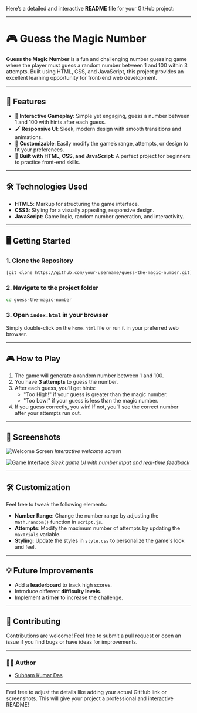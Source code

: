 Here’s a detailed and interactive **README** file for your GitHub project:

---

# 🎮 **Guess the Magic Number**  
**Guess the Magic Number** is a fun and challenging number guessing game where the player must guess a random number between 1 and 100 within 3 attempts. Built using HTML, CSS, and JavaScript, this project provides an excellent learning opportunity for front-end web development.

---

## 🚀 **Features**
- 🎯 **Interactive Gameplay**: Simple yet engaging, guess a number between 1 and 100 with hints after each guess.
- 🖌️ **Responsive UI**: Sleek, modern design with smooth transitions and animations.
- 🎨 **Customizable**: Easily modify the game’s range, attempts, or design to fit your preferences.
- 🧩 **Built with HTML, CSS, and JavaScript**: A perfect project for beginners to practice front-end skills.
  
---

## 🛠️ **Technologies Used**
- **HTML5**: Markup for structuring the game interface.
- **CSS3**: Styling for a visually appealing, responsive design.
- **JavaScript**: Game logic, random number generation, and interactivity.

---

## 🖥️ **Getting Started**

### 1. Clone the Repository
```bash
[git clone https://github.com/your-username/guess-the-magic-number.git](https://github.com/Subham9Kumar3Das/Mystery-Number-Guess---Web-Development-Project..git)
```

### 2. Navigate to the project folder
```bash
cd guess-the-magic-number
```

### 3. Open `index.html` in your browser
Simply double-click on the `home.html` file or run it in your preferred web browser.

---

## 🎮 **How to Play**
1. The game will generate a random number between 1 and 100.
2. You have **3 attempts** to guess the number.
3. After each guess, you’ll get hints:
   - "Too High!" if your guess is greater than the magic number.
   - "Too Low!" if your guess is less than the magic number.
4. If you guess correctly, you win! If not, you’ll see the correct number after your attempts run out.

---

## 📸 **Screenshots**

![Welcome Screen](https://i.postimg.cc/MZQcgjMZ/Screenshot-2024-09-23-at-19-19-38-Number-Guessing-Game.png)
*Interactive welcome screen*

![Game Interface](https://i.postimg.cc/hvb5ftjJ/Screenshot-2024-09-23-at-19-20-00-Number-Guessing-Game.png)
*Sleek game UI with number input and real-time feedback*

---

## 🛠️ **Customization**
Feel free to tweak the following elements:
- **Number Range**: Change the number range by adjusting the `Math.random()` function in `script.js`.
- **Attempts**: Modify the maximum number of attempts by updating the `maxTrials` variable.
- **Styling**: Update the styles in `style.css` to personalize the game's look and feel.

---

## 💡 **Future Improvements**
- Add a **leaderboard** to track high scores.
- Introduce different **difficulty levels**.
- Implement a **timer** to increase the challenge.

---

## 🤝 **Contributing**
Contributions are welcome! Feel free to submit a pull request or open an issue if you find bugs or have ideas for improvements.

---



### 🧑‍💻 **Author**
- [Subham Kumar Das](https://github.com/Subham9Kumar3Das)

---

Feel free to adjust the details like adding your actual GitHub link or screenshots. This will give your project a professional and interactive README!
